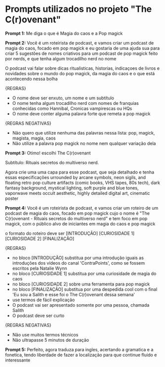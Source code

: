 # Prompts utilizados no projeto "The C(r)ovenant"

**Prompt 1:**
Me diga o que é Magia do caos e a Pop magick

**Prompt 2:**
Você é um roteirista de podcast, e vamos criar um podcast de magia do caos, focado em pop magick e eu gostaria de uma ajuda sua para criar 5 sugestões
de nomes criativos para um podcast de pop magick feito por nerds, e que tenha algum trocadilho nerd no nome

O podcast vai falar sobre dicas ritualisticas, historias, indicaçoes de livros e novidades sobre o mundo do pop magick, da magia do caos e o que está acontecendo nessa bolha

{REGRAS}

- O nome deve ser enxuto, um nome e um subtítulo
- O nome tenha algum trocadilho nerd com nomes de franquias conhecidas como Hannibal, Cronicas vampirescas ou HQs
- O nome deve conter alguma palavra forte que remeta a pop magick

{REGRAS NEGATIVAS}


- Não quero que utilize nenhuma das palavras nessa lista: pop, magick, magista, magia, caos
- Não utilize a palavra pop magick no nome nem qualquer variação dela

**Prompt 3:**
Otimo! escolhi The C(r)ovenant

Subtítulo: Rituais secretos do multiverso nerd.

Agora crie uma uma capa para esse podcast, que seja detalhado e tenha essas especificações urrounded by arcane symbols, neon sigils, and floating retro pop culture artifacts (comic books, VHS tapes, 80s tech), dark fantasy background, mystical lighting, soft purple and blue tones, vaporwave meets occult aesthetic, highly detailed digital art, cinematic poster

**Prompt 4:**
Você é um roteirista de podcast, e vamos criar um  roteiro de um podcast de magia do caos, focado em pop magick cujo o nome é "The C(r)ovenant - Rituais secretos do multiverso nerd" e tem foco em pop magick,  com o público alvo de iniciantes em magia do caos e pop magick

o formato do roteiro deve ser
[INTRODUÇÃO]
[CURIOSIDADE 1]
[CURIOSIDADE 2]
[FINALIZAÇÃO]

{REGRAS}

- no bloco [INTRODUÇÃO] substitua por uma introdução iguais as introduções dos vídeos do canal 'ContraPoints', como se fossem escritos pela Natalie Wynn
- no bloco [CURIOSIDADE 1] substitua por uma curiosidade de magia do caos
- no bloco [CURIOSIDADE 2] sobre uma ferramenta para pop magick
- no bloco [FINALIZAÇÃO] substitua por uma despedida cool com o final 'Eu sou a Salith e esse foi o The C(r)ovenant dessa semana'
- use termos de fácil explicação
- O podcast vai ser apresentado somente por uma pessoa, chamada Salith
- O podcast deve ser curto

{REGRAS NEGATIVAS}

- Não use muitos termos técnicos
- Não ultrapasse 5 minutos de duração

**Prompt 5:**
Perfeito, agora traduza para ingles, acertando a gramatica e a fonetica, tendo liberdade de fazer a localização para que continue fluido e interessante
